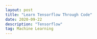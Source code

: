 ```yaml
---
layout: post
title: "Learn Tensorflow Through Code"
date: 2020-09-22 
description: "Tensorflow"
tag: Machine Learning
---
```







